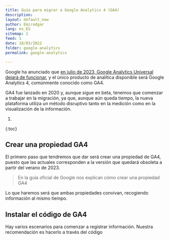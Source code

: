 ```yaml
---
title: Guía para migrar a Google Analytics 4 (GA4)
description: 
layout: default_new
author: Emirodgar
lang: es_ES
sitemap: 1
feed: 1
date: 18/03/2022
folder: google-analytics
permalink: google-analytics

--- 
```


Google ha anunciado que [en julio de 2023, Google Analytics Universal dejará de funcionar](https://blog.google/products/marketingplatform/analytics/prepare-for-future-with-google-analytics-4/), y el único producto de analítica disponible será Google Analytics 4, comúnmente conocido como GA4.

GA4 fue lanzado en 2020 y, aunque sigue en beta, tenemos que comenzar a trabajar en la migración, ya que, aunque aún queda tiempo, la nueva plataforma utiliza un método disruptivo tanto en la medición como en la visualización de la información.

1. 
{:toc}

## Crear una propiedad GA4

El primero paso que tendremos que dar será crear una propiedad de GA4, puesto que las actuales corresponden a la versión que quedará obsoleta a partir del verano de 2023.

> En la guía oficial de Google nos explican cómo crear una propiedad GA4

Lo que haremos será que ambas propiedades convivan, recogiendo información al mismo tiempo.

## Instalar el código de GA4

Hay varios escenarios para comenzar a registrar información. Nuestra recomendación es hacerlo a través del código 
<!--stackedit_data:
eyJoaXN0b3J5IjpbLTE2NzM5Nzg1NTIsLTE3NjI4MTAwNzQsLT
IxMTE0MzAxNTFdfQ==
-->
